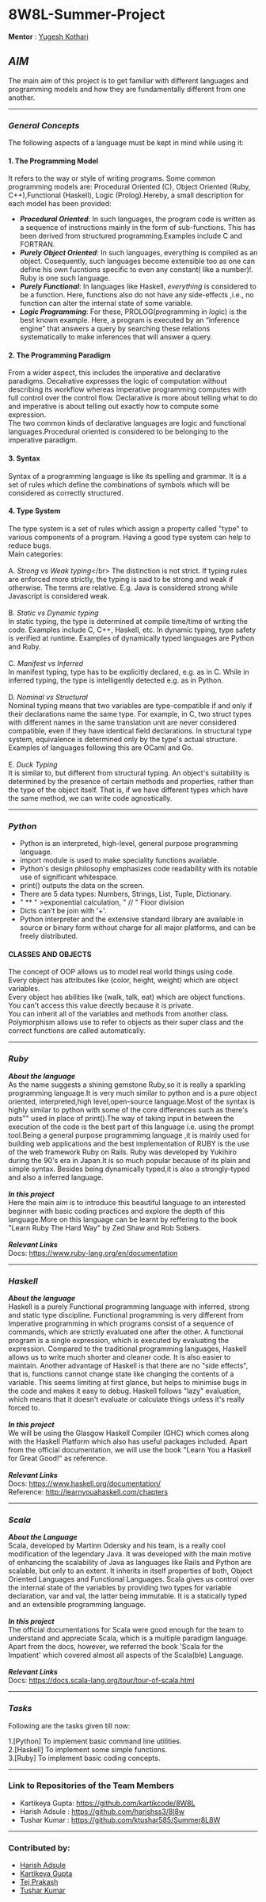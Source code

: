 # 8W8L-Summer-Project
**Mentor** : [Yugesh Kothari](https://github.com/yugeshk)

## *AIM*

The main aim of this project is to get familiar with different languages and programming models and how they are fundamentally different from one another. 
*****************************
### *General Concepts*

The following aspects of a language must be kept in mind while using it:

#### 1. The Programming Model
   It refers to the way or style of writing programs. Some common programming models are:
   Procedural Oriented (C), Object Oriented (Ruby, C++),Functional (Haskell), Logic (Prolog).Hereby, a small description for each model has been provided:</br>
   - ***Procedural Oriented***: In such languages, the program code is written as a sequence of instructions mainly in the form of sub-functions. This has been derived from structured programming.Examples include C and FORTRAN.</br>
   - ***Purely Object Oriented***: In such languages, everything is compiled as an object. Cosequently, such languages become extensible too as one can define his own fucntions specific to even any constant( like a number)!. Ruby is one such language.</br>
   - ***Purely Functional***: In languages like Haskell, *everything* is considered to be a function. Here, functions also do not have any side-effects ,i.e., no function can alter the internal state of some variable.</br>
   - ***Logic Programming***: For these, PROLOG(*pro*gramming in *log*ic) is the best known example. Here, a program is executed by an “inference engine” that answers a query by searching these relations systematically to make inferences that will answer a query.</br>
   
#### 2. The Programming Paradigm
   From a wider aspect, this includes the imperative and declarative paradigms. Decalrative expresses the logic of             computation without describing its workflow whereas imperative programming computes with full control over the control flow. Declarative is more about telling what to do and imperative is about telling out exactly how to compute some expression.<br>The two common kinds of declarative languages are logic and functional languages.Procedural oriented is considered to be belonging to the imperative paradigm.

#### 3. Syntax
   Syntax of a programming language is like its spelling and grammar. It is a set of rules which define the combinations of symbols which will be considered as correctly structured.

#### 4. Type System
   The type system is a set of rules which assign a property called "type" to various components of a program. Having a good type system can help to reduce bugs.</br>
   Main categories:</br></br>
   A. *Strong vs Weak typing<*/br>
      The distinction is not strict. If typing rules are enforced more strictly, the typing is said to be strong and weak if otherwise. The terms are relative. E.g. Java is considered strong while Javascript is considered weak.</br></br>
   B. *Static vs Dynamic typing*</br>
      In static typing, the type is determined at compile time/time of writing the code. Examples include C, C++, Haskell, etc. In dynamic typing, type safety is verified at runtime. Examples of dynamically typed languages are Python and Ruby.</br></br>
   C. *Manifest vs Inferred*</br>
      In manifest typing, type has to be explicitly declared, e.g. as in C. While in inferred typing, the type is intelligently detected e.g. as in Python.</br></br>
   D. *Nominal vs Structural*</br>
      Nominal typing means that two variables are type-compatible if and only if their declarations name the same type. For example, in C, two struct types with different names in the same translation unit are never considered compatible, even if they have identical field declarations. In structural type system, equivalence is determined only by the type's actual structure. Examples of languages following this are OCaml and Go.</br></br>
   E. *Duck Typing*</br>
      It is similar to, but different from structural typing. An object's suitability is determined by the presence of certain methods and properties, rather than the type of the object itself. That is, if we have different types which have the same method, we can write code agnostically.
******************************************
### *Python*
- Python is an interpreted, high-level, general purpose programming language.
- import module is used to make speciality functions available.
- Python's design philosophy emphasizes code readability with its notable use of significant whitespace.
- print() outputs the data on the screen.
- There are 5 data types: Numbers, Strings, List, Tuple, Dictionary.
- " ** " >exponential calculation, " // " Floor division
- Dicts can't be join with '+'.
- Python interpreter and the extensive standard library are available in source or binary form without charge for all major platforms, and can be freely distributed.

#### CLASSES AND OBJECTS 
The concept of OOP allows us to model real world things using code.</br>
Every object has attributes like (color, height, weight) which are object variables.</br>
Every object has abilities like (walk, talk, eat) which are object functions.</br>
You can't access this value directly because it is private.</br>
You can inherit all of the variables and methods from another class.</br>
Polymorphism allows use to refer to objects as their super class and the correct functions are called automatically.</br>

***********************************
### *Ruby*
***About the language*** </br> As the name suggests a shining gemstone Ruby,so it is really a sparkling programming language.It is very much similar to python and is a pure object oriented, interpreted,high level,open-source language.Most of the syntax is highly similar to python with some of the core differences such as there's puts"" used in place of print().The way of taking input in between the execution of the code is the best part of this language i.e. using the prompt tool.Being a general purpose programmimg language ,it is mainly used for building web applications and the best implementation of RUBY is the use of the web framework Ruby on Rails. Ruby was developed by Yukihiro during the 90's era in Japan.It is so much popular because of its plain and simple syntax. Besides being dynamically typed,it is also a strongly-typed and also a inferred language.</br></br>
***In this project*** </br> Here the main aim is to introduce this beautiful language to an interested beginner with basic coding practices and explore the depth of this language.More on this language can be learnt by reffering to the book "Learn Ruby The Hard Way" by Zed Shaw and Rob Sobers.</br></br>
***Relevant Links***</br>Docs: https://www.ruby-lang.org/en/documentation</br>
************************************
### *Haskell*
***About the language*** </br>Haskell is a purely Functional programming language with inferred, strong and static type discipline.
Functional programming is very different from Imperative programming in which programs consist of a sequence of commands, which are strictly evaluated one after the other. A functional program is a single expression, which is executed by evaluating the expression. Compared to the traditional programming languages, Haskell allows us to write much shorter and cleaner code. It is also easier to maintain. Another advantage of Haskell is that there are no "side effects", that is, functions cannot change state like changing the contents of a variable. This seems limiting at first glance, but helps to minimise bugs in the code and makes it easy to debug. Haskell follows "lazy" evaluation, which means that it doesn't evaluate or calculate things unless it's really forced to.</br></br>
***In this project*** </br> We will be using the Glasgow Haskell Compiler (GHC) which comes along with the Haskell Platform which also has useful packages included. Apart from the official documentation, we will use the book "Learn You a Haskell for Great Good!" as reference.</br></br>
***Relevant Links*** </br>Docs: https://www.haskell.org/documentation/ </br>Reference: http://learnyouahaskell.com/chapters
************************************
### *Scala*
***About the Language*** </br>
Scala, developed by Martinn Odersky and his team, is a really cool modification of the legendary Java. It was developed with the main motive of enhancing the scalability of Java as languages like Rails and Python are scalable, but only to an extent. It inherits in itself properties of both, Object Oriented Languages and Functional Languages.
Scala gives us control over the internal state of the variables by providing two types for variable declaration, var and val, the latter being immutable. It is a statically typed and an extensible programming language.</br></br>
***In this project***</br>
The official documentations for Scala were good enough for the team  to understand and appreciate Scala, which is a multiple paradigm language. Apart from the docs, however, we referred the book 'Scala for the Impatient' which covered almost all aspects of the Scala(ble) Language.</br></br>
***Relevant Links***</br>
Docs: https://docs.scala-lang.org/tour/tour-of-scala.html </br>


*******
### *Tasks*

Following are the tasks given till now:

1.[Python] To implement basic command line utilities. </br>
2.[Haskell] To implement some simple functions.</br>
3.[Ruby] To implement basic coding concepts.

************************************
### Link to Repositories of the Team Members
- Kartikeya Gupta: https://github.com/kartikcode/8W8L
- Harish Adsule  : https://github.com/harishss3/8l8w
- Tushar Kumar : https://github.com/ktushar585/Summer8L8W

************************************
### Contributed by: </br>
- [Harish Adsule](https://github.com/harishss3)
- [Kartikeya Gupta](https://github.com/kartikcode)
- [Tej Prakash](https://github.com/tej4826)
- [Tushar Kumar](https://github.com/ktushar585)

